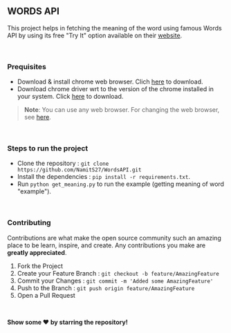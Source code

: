 ## WORDS API

This project helps in fetching the meaning of the word using famous Words API by using its free "Try It" option available on their [website](https://www.wordsapi.com/).

<br>

### Prequisites

-   Download & install chrome web browser. Clich [here](https://www.google.com/chrome/) to download.
-   Download chrome driver wrt to the version of the chrome installed in your system. Click [here](https://chromedriver.chromium.org/downloads) to download.

> **Note**: You can use any web browser. For changing the web browser, see [here](https://www.selenium.dev/documentation/en/webdriver/).

<br>

### Steps to run the project

-   Clone the repository : `git clone https://github.com/NamitS27/WordsAPI.git`
-   Install the dependencies : `pip install -r requirements.txt`.
-   Run `python get_meaning.py` to run the example (getting meaning of word "example").

<br>

### Contributing

Contributions are what make the open source community such an amazing place to be learn, inspire, and create. Any contributions you make are **greatly appreciated**.

1. Fork the Project
2. Create your Feature Branch : `git checkout -b feature/AmazingFeature`
3. Commit your Changes : `git commit -m 'Added some AmazingFeature'`
4. Push to the Branch : `git push origin feature/AmazingFeature`
5. Open a Pull Request

<br>

**Show some ❤️ by starring the repository!**
